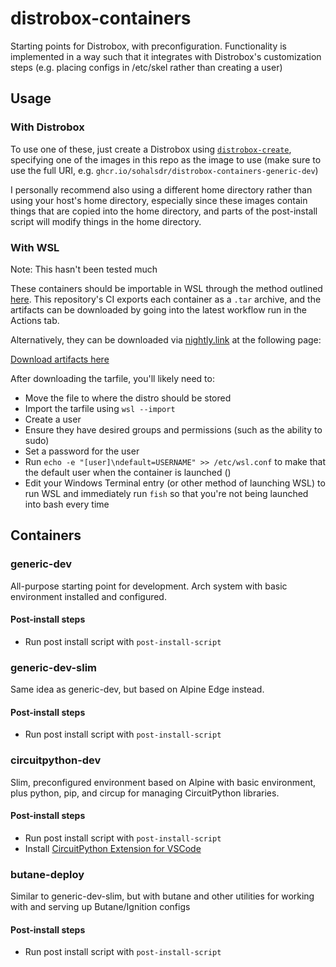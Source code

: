 # distrobox-containers
Starting points for Distrobox, with preconfiguration. Functionality is implemented in a way such that it integrates with Distrobox's customization steps (e.g. placing configs in /etc/skel rather than creating a user)

## Usage

### With Distrobox

To use one of these, just create a Distrobox using [`distrobox-create`](https://distrobox.it/usage/distrobox-create/), specifying one of the images in this repo as the image to use (make sure to use the full URI, e.g. `ghcr.io/sohalsdr/distrobox-containers-generic-dev`)

I personally recommend also using a different home directory rather than using your host's home directory, especially since these images contain things that are copied into the home directory, and parts of the post-install script will modify things in the home directory.

### With WSL

Note: This hasn't been tested much

These containers should be importable in WSL through the method outlined [here](https://learn.microsoft.com/en-us/windows/wsl/use-custom-distro#add-wsl-specific-components-like-a-default-user). This repository's CI exports each container as a `.tar` archive, and the artifacts can be downloaded by going into the latest workflow run in the Actions tab.

Alternatively, they can be downloaded via [nightly.link](https://nightly.link) at the following page:

[Download artifacts here](https://nightly.link/sohalsdr/distrobox-containers/workflows/container-ci/main?preview)

After downloading the tarfile, you'll likely need to:
- Move the file to where the distro should be stored
- Import the tarfile using `wsl --import`
- Create a user
- Ensure they have desired groups and permissions (such as the ability to sudo)
- Set a password for the user
- Run `echo -e "[user]\ndefault=USERNAME" >> /etc/wsl.conf` to make that the default user when the container is launched ()
- Edit your Windows Terminal entry (or other method of launching WSL) to run WSL and immediately run `fish` so that you're not being launched into bash every time

## Containers

### generic-dev
All-purpose starting point for development. Arch system with basic environment installed and configured.

#### Post-install steps
- Run post install script with `post-install-script`

### generic-dev-slim
Same idea as generic-dev, but based on Alpine Edge instead.

#### Post-install steps
- Run post install script with `post-install-script`

### circuitpython-dev
Slim, preconfigured environment based on Alpine with basic environment, plus python, pip, and circup for managing CircuitPython libraries.

#### Post-install steps
- Run post install script with `post-install-script`
- Install [CircuitPython Extension for VSCode](https://marketplace.visualstudio.com/items?itemName=joedevivo.vscode-circuitpython)

### butane-deploy
Similar to generic-dev-slim, but with butane and other utilities for working with and serving up Butane/Ignition configs

#### Post-install steps
- Run post install script with `post-install-script`